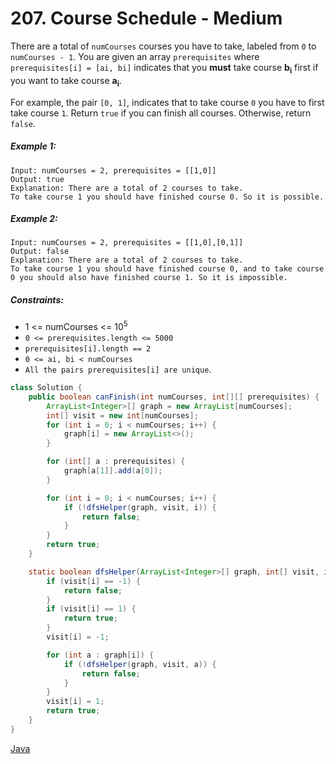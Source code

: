 # 207. Course Schedule - Medium

There are a total of ```numCourses``` courses you have to take, labeled from ```0``` to ```numCourses - 1```. You are given an array ```prerequisites``` where ```prerequisites[i] = [ai, bi]``` indicates that you <b>must</b> take course <b>b<sub>i</sub></b> first if you want to take course <b>a<sub>i</sub></b>.

For example, the pair ```[0, 1]```, indicates that to take course ```0``` you have to first take course ```1```.
Return ```true``` if you can finish all courses. Otherwise, return ```false```.

 
##### Example 1:

```
Input: numCourses = 2, prerequisites = [[1,0]]
Output: true
Explanation: There are a total of 2 courses to take. 
To take course 1 you should have finished course 0. So it is possible.
```

##### Example 2:

```
Input: numCourses = 2, prerequisites = [[1,0],[0,1]]
Output: false
Explanation: There are a total of 2 courses to take. 
To take course 1 you should have finished course 0, and to take course 0 you should also have finished course 1. So it is impossible.
``` 

##### Constraints:

- 1 <= numCourses <= 10<sup>5</sup>
- ```0 <= prerequisites.length <= 5000```
- ```prerequisites[i].length == 2```
- ```0 <= ai, bi < numCourses```
- ```All the pairs prerequisites[i] are unique```.

```java
class Solution {
    public boolean canFinish(int numCourses, int[][] prerequisites) {
        ArrayList<Integer>[] graph = new ArrayList[numCourses];
        int[] visit = new int[numCourses];
        for (int i = 0; i < numCourses; i++) {
            graph[i] = new ArrayList<>();
        }

        for (int[] a : prerequisites) {
            graph[a[1]].add(a[0]);
        }

        for (int i = 0; i < numCourses; i++) {
            if (!dfsHelper(graph, visit, i)) {
                return false;
            }
        }
        return true;
    }

    static boolean dfsHelper(ArrayList<Integer>[] graph, int[] visit, int i) {
        if (visit[i] == -1) {
            return false;
        }
        if (visit[i] == 1) {
            return true;
        }
        visit[i] = -1;

        for (int a : graph[i]) {
            if (!dfsHelper(graph, visit, a)) {
                return false;
            }
        }
        visit[i] = 1;
        return true;
    }
}
```

[Java](../../../src/main/java/com/algorithm/graphdata/CourseSchedule.java)

